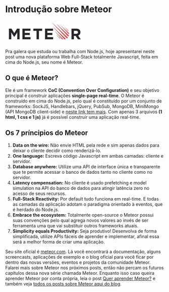 # Introdução sobre Meteor

[![Meteor](../images/meteor-logo.jpg "Meteor")](http://meteor.com) 

Pra galera que estuda ou trabalha com Node.js, hoje apresentarei neste post uma nova plataforma Web Full-Stack totalmente Javascript, feita em cima do Node.js, seu nome é Meteor.

## O que é Meteor?

Ele é um framework **CoC (Convention Over Configuration)** e seu objetivo principal é construir aplicações **single-page real-time**.
O Meteor é construído em cima do Node.js, pelo qual é constituído por um conjunto de frameworks: SockJS, Handlebars, jQuery, PubSub, MongoDB, MiniMongo (API MongoDB client-side) e [neste link tem mais](http://docs.meteor.com/#packages).
Com apenas 3 arquivos **(1 html, 1 css e 1 js)** já é possível construir uma aplicação real-time.

## Os 7 príncipios do Meteor

1.  **Data on the wire:** Não envie HTML pela rede e sim apenas dados para deixar o cliente decidir como renderizá-lo.
2.  **One language:** Escreva código Javascript em ambas camadas: cliente e servidor.
3.  **Database anywhere:** Utilize uma API de interface única e transparente que te permite acessar o banco de dados tanto no cliente como no servidor.
4.  **Latency compensation:** No cliente é usado prefetching e model simulation na API do banco de dados para atingir latência zero no acesso de seus recursos.
5.  **Full-Stack Reactivity:** Por default tudo funciona em real-time. E todas as camadas da aplicação adotam o paradigma orientado à eventos, que é herdado do Node.js.
6.  **Embrace the ecosystem:** Totalmente open-source o Meteor possui suas convenções pelo qual agrega novos valores ao invés de ser ferramenta uma que vai substituir outros frameworks atuais.
7.  **Simplicity equals Productivity:** Seja produtivo! Desenvolva de forma simplificada, utilize APIs fáceis de aprender e implementar, afinal essa será a melhor forma de criar uma aplicação.

Seu site oficial é [meteor.com](http://www.meteor.com). Lá você encontrará a documentação, alguns screencasts, aplicações de exemplo e o blog oficial para você ficar por dentro das novas versões, eventos e projetos da comunidade Meteor.
Falarei mais sobre Meteor nos próximos posts, então não percam os futuros capítulos dessa nova série chamada Meteor. Enquanto isso caso queira aprender Meteor por conta própria, leia o post [Quer aprender Meteor?](../quer-aprender-meteor) e também veja [todos os posts sobre Meteor aqui do blog]({{site.url}}/meteor).